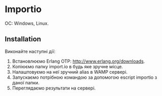 # Importio
ОС: Windows, Linux.

## Installation
Виконайте наступні дії:
1. Встановлюємо Erlang OTP: http://www.erlang.org/downloads.
2. Копіюємо папку import.io в будь яке зручне місце.
3. Налаштовуємо на неї зручний alias в WAMP сервері.
4. Запускаємо потрібною командою за допомогою escript importio з даної папки.
5. Переглядаємо результати на сервері.
